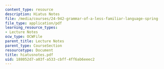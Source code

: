 ```yaml
---
content_type: resource
description: Hiatus Notes
file: /media/courses/24-942-grammar-of-a-less-familiar-language-spring-2003/188052d7a03fa533cbff4ff6ab6eeec2_hiatusnotes.pdf
file_type: application/pdf
learning_resource_types:
- Lecture Notes
ocw_type: OCWFile
parent_title: Lecture Notes
parent_type: CourseSection
resourcetype: Document
title: hiatusnotes.pdf
uid: 188052d7-a03f-a533-cbff-4ff6ab6eeec2
---
```


